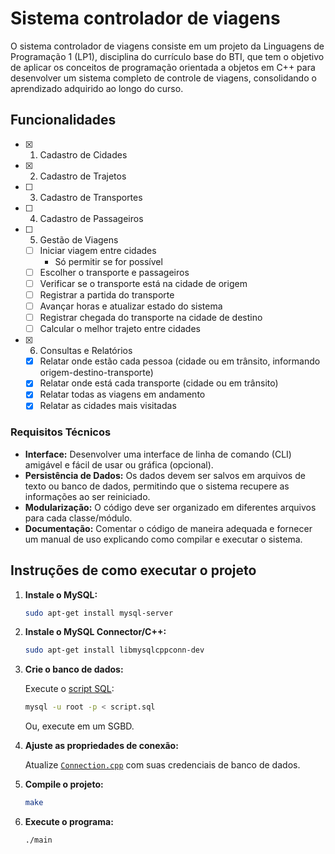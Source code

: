 # Sistema controlador de viagens

O sistema controlador de viagens consiste em um projeto da Linguagens de Programação 1 (LP1), disciplina do currículo base do BTI, que tem o objetivo de aplicar os conceitos de programação orientada a objetos em C++ para desenvolver um sistema completo de controle de viagens, consolidando o aprendizado adquirido ao longo do curso.

## Funcionalidades

- [x] 1. Cadastro de Cidades
- [x] 2. Cadastro de Trajetos
- [ ] 3. Cadastro de Transportes
- [ ] 4. Cadastro de Passageiros
- [ ] 5. Gestão de Viagens
  - [ ] Iniciar viagem entre cidades
    - Só permitir se for possível
  - [ ] Escolher o transporte e passageiros
  - [ ] Verificar se o transporte está na cidade de origem
  - [ ] Registrar a partida do transporte
  - [ ] Avançar horas e atualizar estado do sistema
  - [ ] Registrar chegada do transporte na cidade de destino
  - [ ] Calcular o melhor trajeto entre cidades
- [x] 6. Consultas e Relatórios
  - [x] Relatar onde estão cada pessoa (cidade ou em trânsito, informando origem-destino-transporte)
  - [x] Relatar onde está cada transporte (cidade ou em trânsito)
  - [x] Relatar todas as viagens em andamento
  - [x] Relatar as cidades mais visitadas

### Requisitos Técnicos

- **Interface:** Desenvolver uma interface de linha de comando (CLI) amigável e fácil de usar ou gráfica (opcional).
- **Persistência de Dados:** Os dados devem ser salvos em arquivos de texto ou banco de dados, permitindo que o sistema recupere as informações ao ser reiniciado.
- **Modularização:** O código deve ser organizado em diferentes arquivos para cada classe/módulo.
- **Documentação:** Comentar o código de maneira adequada e fornecer um manual de uso explicando como compilar e executar o sistema.

## Instruções de como executar o projeto

1. **Instale o MySQL:**

   ```bash
   sudo apt-get install mysql-server
   ```

2. **Instale o MySQL Connector/C++:**

   ```bash
   sudo apt-get install libmysqlcppconn-dev
   ```

3. **Crie o banco de dados:**

   Execute o [script SQL](database/script.sql):

   ```bash
   mysql -u root -p < script.sql
   ```

    Ou, execute em um SGBD.

4. **Ajuste as propriedades de conexão:**

   Atualize [`Connection.cpp`](src/connection/Connection.cpp) com suas credenciais de banco de dados.

5. **Compile o projeto:**

   ```bash
   make
   ```

6. **Execute o programa:**

   ```bash
   ./main
   ``` 
